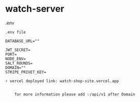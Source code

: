 # watch-server

.env

```
.env file

DATABASE_URL=""

JWT_SECRET=
PORT=
NODE_ENV=
SALT_ROUNDS=
DOMAIN=""
STRIPE_PRIVET_KEY=
```

```
⚡ vercel deployed link: watch-shop-site.vercel.app


    for more information please add 💡/api/v1 after Domain
```


